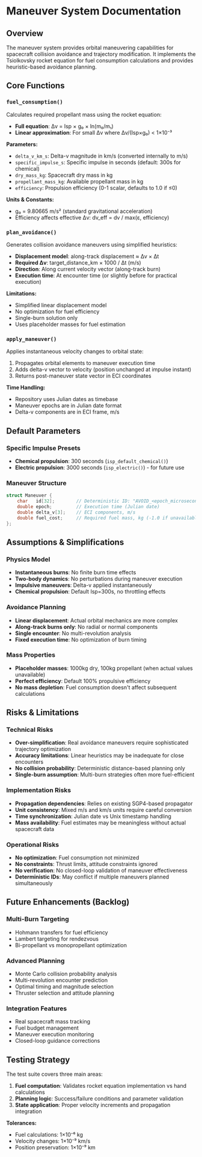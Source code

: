 # Maneuver System Documentation

## Overview

The maneuver system provides orbital maneuvering capabilities for spacecraft collision avoidance and trajectory modification. It implements the Tsiolkovsky rocket equation for fuel consumption calculations and provides heuristic-based avoidance planning.

## Core Functions

### `fuel_consumption()`
Calculates required propellant mass using the rocket equation:
- **Full equation**: Δv = Isp × g₀ × ln(m₀/m₁)
- **Linear approximation**: For small Δv where Δv/(Isp×g₀) < 1×10⁻³

**Parameters:**
- `delta_v_km_s`: Delta-v magnitude in km/s (converted internally to m/s)
- `specific_impulse_s`: Specific impulse in seconds (default: 300s for chemical)
- `dry_mass_kg`: Spacecraft dry mass in kg
- `propellant_mass_kg`: Available propellant mass in kg
- `efficiency`: Propulsion efficiency (0-1 scalar, defaults to 1.0 if ≤0)

**Units & Constants:**
- g₀ = 9.80665 m/s² (standard gravitational acceleration)
- Efficiency affects effective Δv: dv_eff = dv / max(ε, efficiency)

### `plan_avoidance()`
Generates collision avoidance maneuvers using simplified heuristics:
- **Displacement model**: along-track displacement ≈ Δv × Δt
- **Required Δv**: target_distance_km × 1000 / Δt (m/s)
- **Direction**: Along current velocity vector (along-track burn)
- **Execution time**: At encounter time (or slightly before for practical execution)

**Limitations:**
- Simplified linear displacement model
- No optimization for fuel efficiency
- Single-burn solution only
- Uses placeholder masses for fuel estimation

### `apply_maneuver()`
Applies instantaneous velocity changes to orbital state:
1. Propagates orbital elements to maneuver execution time
2. Adds delta-v vector to velocity (position unchanged at impulse instant)
3. Returns post-maneuver state vector in ECI coordinates

**Time Handling:**
- Repository uses Julian dates as timebase
- Maneuver epochs are in Julian date format
- Delta-v components are in ECI frame, m/s

## Default Parameters

### Specific Impulse Presets
- **Chemical propulsion**: 300 seconds (`isp_default_chemical()`)
- **Electric propulsion**: 3000 seconds (`isp_electric()`) - for future use

### Maneuver Structure
```cpp
struct Maneuver {
    char   id[32];        // Deterministic ID: "AVOID_<epoch_microseconds>"
    double epoch;         // Execution time (Julian date)
    double delta_v[3];    // ECI components, m/s
    double fuel_cost;     // Required fuel mass, kg (-1.0 if unavailable)
};
```

## Assumptions & Simplifications

### Physics Model
- **Instantaneous burns**: No finite burn time effects
- **Two-body dynamics**: No perturbations during maneuver execution
- **Impulsive maneuvers**: Delta-v applied instantaneously
- **Chemical propulsion**: Default Isp=300s, no throttling effects

### Avoidance Planning
- **Linear displacement**: Actual orbital mechanics are more complex
- **Along-track burns only**: No radial or normal components
- **Single encounter**: No multi-revolution analysis
- **Fixed execution time**: No optimization of burn timing

### Mass Properties
- **Placeholder masses**: 1000kg dry, 100kg propellant (when actual values unavailable)
- **Perfect efficiency**: Default 100% propulsive efficiency
- **No mass depletion**: Fuel consumption doesn't affect subsequent calculations

## Risks & Limitations

### Technical Risks
- **Over-simplification**: Real avoidance maneuvers require sophisticated trajectory optimization
- **Accuracy limitations**: Linear heuristics may be inadequate for close encounters
- **No collision probability**: Deterministic distance-based planning only
- **Single-burn assumption**: Multi-burn strategies often more fuel-efficient

### Implementation Risks
- **Propagation dependencies**: Relies on existing SGP4-based propagator
- **Unit consistency**: Mixed m/s and km/s units require careful conversion
- **Time synchronization**: Julian date vs Unix timestamp handling
- **Mass availability**: Fuel estimates may be meaningless without actual spacecraft data

### Operational Risks
- **No optimization**: Fuel consumption not minimized
- **No constraints**: Thrust limits, attitude constraints ignored
- **No verification**: No closed-loop validation of maneuver effectiveness
- **Deterministic IDs**: May conflict if multiple maneuvers planned simultaneously

## Future Enhancements (Backlog)

### Multi-Burn Targeting
- Hohmann transfers for fuel efficiency
- Lambert targeting for rendezvous
- Bi-propellant vs monopropellant optimization

### Advanced Planning
- Monte Carlo collision probability analysis
- Multi-revolution encounter prediction
- Optimal timing and magnitude selection
- Thruster selection and attitude planning

### Integration Features
- Real spacecraft mass tracking
- Fuel budget management
- Maneuver execution monitoring
- Closed-loop guidance corrections

## Testing Strategy

The test suite covers three main areas:
1. **Fuel computation**: Validates rocket equation implementation vs hand calculations
2. **Planning logic**: Success/failure conditions and parameter validation
3. **State application**: Proper velocity increments and propagation integration

**Tolerances:**
- Fuel calculations: 1×10⁻⁶ kg
- Velocity changes: 1×10⁻⁹ km/s
- Position preservation: 1×10⁻⁹ km
